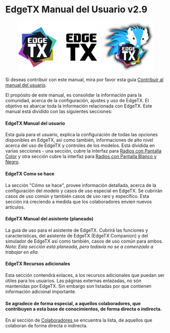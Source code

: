# EdgeTX Manual del Usuario v2.9

<figure><img src=".gitbook/assets/logos (1).png" alt=""><figcaption></figcaption></figure>

Si deseas contribuir con este manual, mira por favor esta guia [Contribuir al manual del usuario](edgetx-how-to/contribute-to-the-user-manual.md).

El propósito de este manual, es consolidar la información para la comunidad, acerca de la configuración, ajustes y uso de EdgeTX. El objetivo es abarcar toda la información relacionada con EdgeTX. Este manual está dividido con las siguientes secciones:

#### EdgeTX Manual del usuario <a href="#edgetx-user-manual" id="edgetx-user-manual"></a>

Esta guía para el usuario, explica la configuración de todas las opciones disponibles en EdgeTX, así como también, informaciones de alto nivel acerca del uso de EdgeTX y controles de los modelos. Está dividida en varias secciones - una sección, cubre la interfaz para [Radios con Pantalla Color](https://app.gitbook.com/o/-MgQ7Ok46bXLbvoz\_AeM/s/G9cXG2SsywqpT8oP5rLH/edgetx-user-manual/user-manual-for-color-screen-radios) y otra sección cubre la interfaz para [Radios con Pantalla Blanco y Negro](https://app.gitbook.com/o/-MgQ7Ok46bXLbvoz\_AeM/s/G9cXG2SsywqpT8oP5rLH/b-and-w-radios).

#### EdgeTX Como se hace <a href="#edgetx-how-to" id="edgetx-how-to"></a>

La sección "Cómo se hace", provee información detallada, acerca de la configuración del modelo y casos de uso especial en EdgeTX. Se cubrirán casos de uso común y también casos de uso raro y específico. Esta sección irá creciendo a medida que los colaboradores envíen nuevos artículos.

#### **EdgeTX Manual del asistente (planeado)** <a href="#edgetx-companion-user-manual-planned" id="edgetx-companion-user-manual-planned"></a>

La guía de uso para el asistente de EdgeTX. Cubrirá las funciones y características, del asistente de EdgeTX (EdgeTX Companion) y del simulador de EdgeTX así como también, casos de uso común para ambos.  _Nota: Esta sección está planeada, pero todavía no se a comenzado a trabajar en ella._

#### EdgeTX Recursos adicionales <a href="#additional-edgetx-resources" id="additional-edgetx-resources"></a>

Esta sección contendrá enlaces, a los recursos adicionales que puedan ser útiles para los usuarios. Las páginas externas enlazadas, no són mantenidas por EdgeTX. Sin embargo son listadas por que contienen información adicional importante.

#### Se agradece de forma especial, a aquellos colaboradores, que contribuyen a esta base de conocimientos, de forma directa o indirecta. <a href="#special-thanks-to-those-that-contributed-to-this-knowledge-base-either-directly-or-indirectly." id="special-thanks-to-those-that-contributed-to-this-knowledge-base-either-directly-or-indirectly."></a>

En al sección de [Colaboradores ](https://app.gitbook.com/o/-MgQ7Ok46bXLbvoz\_AeM/s/G9cXG2SsywqpT8oP5rLH/more/contributors) se encuentra la lista, de aquellos que colaboran de forma directa o indirecta.
